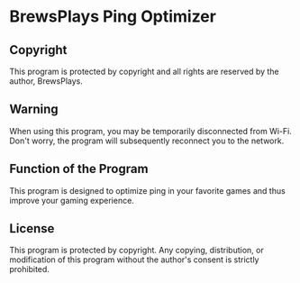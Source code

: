 # BrewsPlays Ping Optimizer

## Copyright
This program is protected by copyright and all rights are reserved by the author, BrewsPlays.

## Warning
When using this program, you may be temporarily disconnected from Wi-Fi. Don't worry, the program will subsequently reconnect you to the network.

## Function of the Program
This program is designed to optimize ping in your favorite games and thus improve your gaming experience.

## License
This program is protected by copyright. Any copying, distribution, or modification of this program without the author's consent is strictly prohibited.
